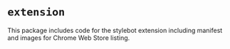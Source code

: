 # `extension`

This package includes code for the stylebot extension including manifest and images for Chrome Web Store listing.
